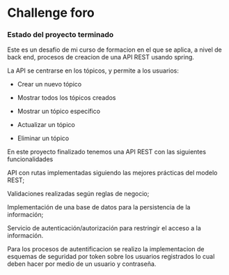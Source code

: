 <h1>Challenge foro</h1>
<h3>Estado del proyecto terminado</h3>

Este es un desafio de mi curso de formacion en el que se aplica, a nivel de back end, procesos de creacion de una API REST usando spring. 

La API se centrarse en los tópicos, y permite a los usuarios:

- Crear un nuevo tópico

- Mostrar todos los tópicos creados

- Mostrar un tópico específico

- Actualizar un tópico

- Eliminar un tópico

En este proyecto finalizado tenemos una API REST con las siguientes funcionalidades

API con rutas implementadas siguiendo las mejores prácticas del modelo REST;

Validaciones realizadas según reglas de negocio;

Implementación de una base de datos para la persistencia de la información;

Servicio de autenticación/autorización para restringir el acceso a la información.

Para los procesos de autentificacion se realizo la implementacion de esquemas de seguridad por token sobre los usuarios registrados lo cual deben hacer por medio de un usuario y contraseña. 
